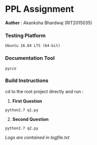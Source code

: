 # PPL Assignment 
**Auther** : Akanksha Bhardwaj (RIT2015035)


### Testing Platform
```
Ubuntu 16.04 LTS (64-bit)
```

### Documentation Tool 
```
pycco
 ```

### Build Instructions
  cd to the root project directly and run :

1. **First Question**
  ```
  python2.7 q1.py
  ```

2. **Second Question**
  ```
  python2.7 q2.py
  ```
  *Logs are contained in logfile.txt*



